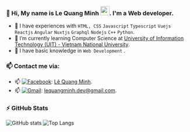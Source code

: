 ### 🎾 Hi, My name is Le Quang Minh <img src="https://media.giphy.com/media/hvRJCLFzcasrR4ia7z/giphy.gif" width="25px">. I'm a Web developer.
  - 🎾 I have experiences with  ```HTML, CSS``` ```Javascript``` ```Typescript``` ```Vuejs``` ```Reactjs``` ```Angular``` ```Nuxtjs``` ```Graphql``` ```Nodejs``` ```C++``` ```Python```.
  - 🎾 I’m currently learning Computer Science at [University of Information Technology (UIT) - Vietnam National University](https://en.uit.edu.vn/overview-vnuhcm-university-information-technology).
  - 🎾 I have basic knowledge in ```Web Development``` .

### 📫 Contact me via:
   - 📫 [<img alt="Facebook" src="https://img.shields.io/badge/Facebook-%231877F2.svg?&style=for-the-badge&logo=Facebook&logoColor=white"/>](https://www.facebook.com/qminh0410): [Lê Quang Minh](https://www.facebook.com/qminh0410).
   - 📫 [<img alt="Gmail" src="https://img.shields.io/badge/Gmail-D14836?style=for-the-badge&logo=gmail&logoColor=white"/>](mailto:lequangminh.dev@gmail.com): [lequangminh.dev@gmail.com](mailto:lequangminh.dev@gmail.com).

### :zap: GitHub Stats
![GitHub stats](https://github-readme-stats.vercel.app/api?username=minhlq-uit&show_icons=true&theme=tokyonight&hide=issues)
![Top Langs](https://github-readme-stats.vercel.app/api/top-langs/?username=minhlq-uit&layout=compact&hide=jupyter%20notebook&html&title_color=71A4FC&text_color=3ABCAD&bg_color=1A1B27)
